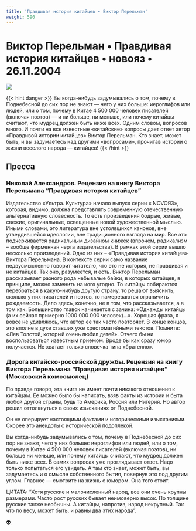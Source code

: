 ```yaml
---
title: 'Правдивая история китайцев • Виктор Перельман'
weight: 590
---
```


# Виктор Перельман • **Правдивая история китайцев** • новояз • 26.11.2004

![](/img/kitaicib.jpg)

{{< hint  danger >}}
Вы когда-нибудь задумывались о том, почему в Поднебесной до сих пор не знают — чего у них больше: иероглифов или людей, или о том, почему в Китае 4 500 000 человек писателей (включая поэтов) — и ни больше, ни меньше, или почему китайцы считают, что мудрец должен быть ниже всех. Одним словом, вопросов много. И почти на все известные «китайские» вопросы дает ответ автор «Правдивой истории китайцев» Виктор Перельман. Кто знает, может быть, и вы задумаетесь над другими «вопросами», прочитав истории о жизни веселого народа — китайцев!
{{< /hint >}}

## Пресса

### Николай Александров. Рецензия на книгу Виктора Перельмана “Правдивая история китайцев”

Издательство «Ультра. Культура» начало выпуск серии « NOVOЯЗ», которая, видимо, должна представлять современную отечественную альтернативную словесность. То есть произведения бодрые, живые, свежие, оригинальные, освещенные новой художественной мыслью. Иными словами, это литература вне устоявшихся канонов, вне утвердившейся идеологии, вне традиционного взгляда на мир. Все это подчеркивается радикальным дизайном книжек (впрочем, радикализм – вообще фирменная черта издательства). В рамках этой серии вышло несколько произведений. Одно из них – «Правдивая история китайцев» Виктора Перельмана. В контексте серии само название недвусмысленно говорит читателю, что это не история, не правдивая и не китайцев. Так оно, разумеется, и есть. Виктор Перельман рассказывает разного рода небывалые байки, в которых китайцев, в принципе, можно заменить на кого угодно. То китайцы собираются перебраться в какую-нибудь другую страну, то решают выяснить, сколько у них писателей и поэтов, то намереваются ограничить рождаемость. Дело здесь, конечно, не в том, что рассказывается, а в том как. Большинство главок начинается с зачина: «Однажды китайцы (а их сейчас примерно 1000 000 000 человек)…». Хорошая фраза, я вовсе не удивляюсь, что автор ее так часто повторяет. В конце концов, это вполне в духе ставших уже хрестоматийными текстов. Помните: «Лев Толстой, который очень любил детей». Отчего бы ни воспользоваться известным приемом. Вроде бы как сразу юмор получается. Не хватает только словечка типа «брателло».

### Дорога китайско-российской дружбы. Рецензия на книгу Виктора Перельмана “Правдивая история китайцев” (Московский комсомолец)

По правде говоря, эта книга не имеет почти никакого отношения к китайцам. Ее можно было бы написать, взяв факты из истории и быта любой другой страны, будь то Америка, Россия или Нигерия. Но автор решил оттолкнуться в своих изысканиях от Поднебесной.

Он не оперирует настоящими фактами и историческими изысканиями. Скорее это анекдоты с исторической подоплекой.

Вы когда-нибудь задумывались о том, почему в Поднебесной до сих пор не знают, чего у них больше: иероглифов или людей, или о том, почему в Китае 4 500 000 человек писателей (включая поэтов), ни больше ни меньше, или почему китайцы считают, что мудрец должен быть ниже всех. В самих вопросах уже проглядывает ответ. Надо только попытаться его увидеть. А там кто знает, может быть, вы задумаетесь и о смысле собственного бытия, повернув это под другим углом. Главное — смотрите на жизнь с юмором. Она того стоит.

ЦИТАТА: “Хотя русские и малочисленный народ, все они очень крупны размерами. Часто рост русских бывает неимоверно высок. По толщине русские также необычны. А китайцы, напротив, народ некрупный. Так что по весу, может быть, и равны два этих народа”.

👽[ ](http://flibusta.is/b/202898)